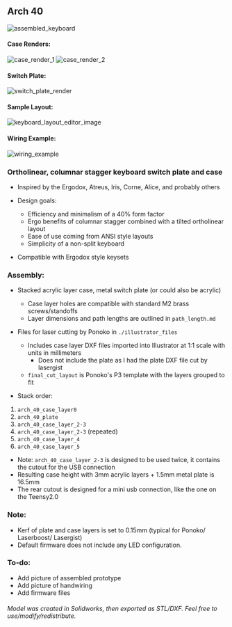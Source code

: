 ## Arch 40

![assembled_keyboard](https://i.imgur.com/.jpg)

#### Case Renders:
![case_render_1](https://i.imgur.com/kMommcw.jpg)
![case_render_2](https://i.imgur.com/q0FfRJi.jpg)

#### Switch Plate:
![switch_plate_render](https://i.imgur.com/iD0z3CB.jpg)

#### Sample Layout:
![keyboard_layout_editor_image](https://i.imgur.com/PTXFNdo.jpg)

#### Wiring Example:
![wiring_example](https://i.imgur.com/.jpg)


### Ortholinear, columnar stagger keyboard switch plate and case
* Inspired by the Ergodox, Atreus, Iris, Corne, Alice, and probably others

* Design goals:
    * Efficiency and minimalism of a 40% form factor
    * Ergo benefits of columnar stagger combined with a tilted ortholinear layout
    * Ease of use coming from ANSI style layouts
    * Simplicity of a non-split keyboard

* Compatible with Ergodox style keysets


### Assembly:
* Stacked acrylic layer case, metal switch plate (or could also be acrylic)
    * Case layer holes are compatible with standard M2 brass screws/standoffs
    * Layer dimensions and path lengths are outlined in `path_length.md`

* Files for laser cutting by Ponoko in `./illustrator_files`
    * Includes case layer DXF files imported into Illustrator at 1:1 scale with units in millimeters
        * Does not include the plate as I had the plate DXF file cut by lasergist 
    * `final_cut_layout` is Ponoko's P3 template with the layers grouped to fit

* Stack order:
1) `arch_40_case_layer0`
2) `arch_40_plate`
3) `arch_40_case_layer_2-3`
4) `arch_40_case_layer_2-3` (repeated)
5) `arch_40_case_layer_4`
6) `arch_40_case_layer_5`

* Note: `arch_40_case_layer_2-3` is designed to be used twice, it contains the cutout for the USB connection
* Resulting case height with 3mm acrylic layers + 1.5mm metal plate is 16.5mm
* The rear cutout is designed for a mini usb connection, like the one on the Teensy2.0

### Note:
* Kerf of plate and case layers is set to 0.15mm (typical for Ponoko/ Laserboost/ Lasergist)
* Default firmware does not include any LED configuration.

### To-do:
* Add picture of assembled prototype
* Add picture of handwiring
* Add firmware files

###### Model was created in Solidworks, then exported as STL/DXF. Feel free to use/modify/redistribute.
